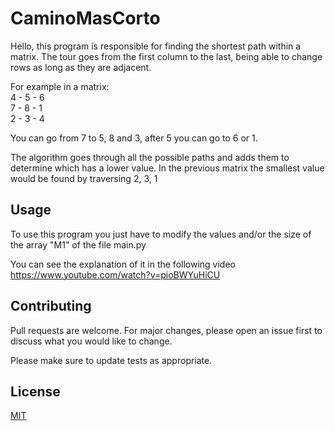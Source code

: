 # CaminoMasCorto

Hello, this program is responsible for finding the shortest path within a matrix. The tour goes from the first column to the last, being able to change rows as long as they are adjacent.

For example in a matrix:  
4 - 5 - 6  
7 - 8 - 1  
2 - 3 - 4

You can go from 7 to 5, 8 and 3, after 5 you can go to 6 or 1.

The algorithm goes through all the possible paths and adds them to determine which has a lower value. In the previous matrix the smallest value would be found by traversing 2, 3, 1

## Usage

To use this program you just have to modify the values ​​and/or the size of the array "M1" of the file main.py

You can see the explanation of it in the following video https://www.youtube.com/watch?v=pioBWYuHiCU

## Contributing
Pull requests are welcome. For major changes, please open an issue first to discuss what you would like to change.

Please make sure to update tests as appropriate.

## License
[MIT](https://choosealicense.com/licenses/mit/)
